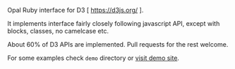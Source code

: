 Opal Ruby interface for D3 [ https://d3js.org/ ].

It implements interface fairly closely following javascript API, except with blocks, classes, no camelcase etc.

About 60% of D3 APIs are implemented. Pull requests for the rest welcome.

For some examples check `demo` directory or [visit demo site](https://taw.github.io/opal-d3/).
